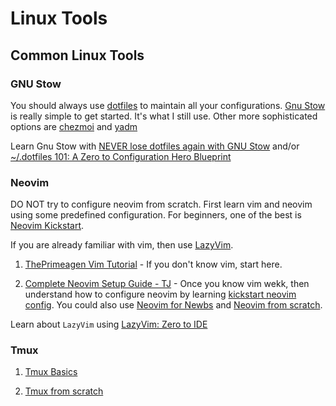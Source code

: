 # Linux Tools

## Common Linux Tools

### GNU Stow

You should always use [dotfiles](https://dotfiles.github.io/) to maintain all your configurations. [Gnu Stow](https://www.gnu.org/software/stow/) is really simple to get started. It's what I still use. Other more sophisticated options are [chezmoi](https://www.chezmoi.io) and [yadm](https://yadm.io)

Learn Gnu Stow with [NEVER lose dotfiles again with GNU Stow](https://youtu.be/NoFiYOqnC4o) and/or [~/.dotfiles 101: A Zero to Configuration Hero Blueprint](https://youtu.be/WpQ5YiM7rD4)

### Neovim

DO NOT try to configure neovim from scratch. First learn vim and neovim using some predefined configuration. For beginners, one of the best is [Neovim Kickstart](https://github.com/nvim-lua/kickstart.nvim).

If you are already familiar with vim, then use [LazyVim](https://github.com/LazyVim/LazyVim).

1. [ThePrimeagen Vim Tutorial](https://www.youtube.com/playlist?list=PLm323Lc7iSW_wuxqmKx_xxNtJC_hJbQ7R) - If you don't know vim, start here.

2. [Complete Neovim Setup Guide - TJ](https://www.youtube.com/watch?v=m8C0Cq9Uv9o) - Once you know vim wekk, then understand how to configure neovim by learning [kickstart neovim config](https://github.com/nvim-lua/kickstart.nvim). You could also use [Neovim for Newbs](https://www.youtube.com/playlist?list=PLsz00TDipIffreIaUNk64KxTIkQaGguqn) and [Neovim from scratch](https://www.youtube.com/playlist?list=PLsz00TDipIffxsNXSkskknolKShdbcALR).

Learn about `LazyVim` using [LazyVim: Zero to IDE](https://www.youtube.com/playlist?list=PLXJ0on0Dau77THnZeQLqK1hV6s2udsaAm)

### Tmux

1. [Tmux Basics](https://www.youtube.com/watch?v=niuOc02Rvrc)

2. [Tmux from scratch](https://www.youtube.com/watch?v=GH3kpsbbERo)
